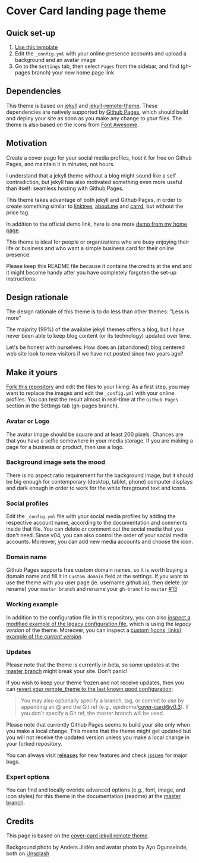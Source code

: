 # Cover Card landing page theme

## Quick set-up

1. [Use this template](https://github.com/epidrome/cover-card/generate)
2. Edit the `_config.yml` with your online presence accounts and upload a background and an avatar image
3. Go to the `Settings` tab, then select `Pages` from the sidebar, and find (gh-pages branch) your new home page link

## Dependencies

This theme is based on [jekyll](https://jekyllrb.com/) and [jekyll-remote-theme](https://github.com/benbalter/jekyll-remote-theme). These dependencies are natively supported by [Github Pages](https://pages.github.com/), which should build and deploy your site as soon as you make any change to your files. The theme is also based on the icons from [Font Awesome](https://fontawesome.com/). 

## Motivation

Create a cover page for your social media profiles, host it for free on Github Pages, and maintain it in minutes, not hours. 

I understand that a jekyll theme without a blog might sound like a self contradiction, but jekyll has also motivated something even more useful than itself: seamless hosting with Github Pages. 

This theme takes advantage of both jekyll and Github Pages, in order to create something similar to [linktree](https://linktr.ee), [about.me](https://about.me/) and [carrd](https://carrd.co), but without the price tag.

In addition to the official demo link, here is one more [demo from my home page](https://github.com/epidrome/home).

This theme is ideal for people or organizations who are busy enjoying their life or business and who want a simple business card for their online presence.

Please keep this README file because it contains the credits at the end and it might become handy after you have completely forgoten the set-up instructions.

## Design rationale

The design rationale of this theme is to do less than other themes: "Less is more"

The majority (99%) of the availabe jekyll themes offers a blog, but I have never been able to keep blog content (or its technology) updated over time.

Let's be honest with ourselves: How does an (abandoned) blog centered web site look to new visitors if we have not posted since two years ago?

## Make it yours

[Fork this repository](https://github.com/epidrome/cover-card/fork) and edit the files to your liking: As a first step, you may want to replace the images and edit the `_config.yml` with your online profiles. You can test the result almost in real-time at the `Github Pages` section in the Settings tab (gh-pages branch).

### Avatar or Logo

The avatar image should be square and at least 200 pixels. Chances are that you have a selfie somewhere in your media storage. If you are making a page for a business or product, then use a logo.

### Background image sets the mood

There is no aspect ratio requirement for the background image, but it should be big enough for contemporary (desktop, tablet, phone) computer displays and dark enough in order to work for the white foreground text and icons.

### Social profiles

Edit the `_config.yml` file with your social media profiles by adding the respective account name, according to the documentation and comments inside that file. You can delete or comment out the social media that you don't need. Since v04, you can also control the order of your social media accounts. Moreover, you can add new media accounts and choose the icon.

### Domain name

Github Pages supports free custom domain names, so it is worth buying a domain name and fill it in `Custom domain` field at the settings. If you want to use the theme with you user page (ie. username.github.io), then delete (or rename) your `master branch` and rename your `gh-branch` to `master` [#13](https://github.com/epidrome/cover-card/issues/13)

### Working example

In addition to the configuration file in this repository, you can also [inspect a modified example of the legacy configuration file](https://github.com/epidrome/home/tree/0f333b28688a7a2e5eb84df768c277a03848d228), which is using the *legacy version* of the theme. Moreover, you can inspect a [custom (icons, links) example of the *current version*](https://github.com/epidrome/home).

### Updates

Please note that the theme is currently in beta, so some updates at the [master branch](https://github.com/epidrome/cover-card/tree/master) might break your site. Don't panic! 

If you wish to keep your theme frozen and not receive updates, then you can [revert your remote_theme to the last known good configuration](https://github.com/benbalter/jekyll-remote-theme):

> You may also optionally specify a branch, tag, or commit to use by appending an @ and the Git ref (e.g., epidrome/cover-card@v0.3). If you don't specify a Git ref, the master branch will be used.

Please note that currently Github Pages seems to build your site only when you make a local change. This means that the theme might get updated but you will not receive the updated version unless you make a local change in your forked repository.

You can always visit [releases](https://github.com/epidrome/cover-card/releases) for new features and check [issues](https://github.com/epidrome/cover-card/issues) for major bugs.

### Expert options

You can find and locally overide advanced options (e.g., font, image, and icon styles) for this theme in the documentation (readme) at the [master branch](https://github.com/epidrome/cover-card/tree/master).

## Credits

This page is based on the [cover-card jekyll remote theme](https://github.com/epidrome/cover-card/tree/master).

Background photo by Anders Jildén and avatar photo by Ayo Ogunseinde, both on [Unsplash](https://unsplash.com/)
